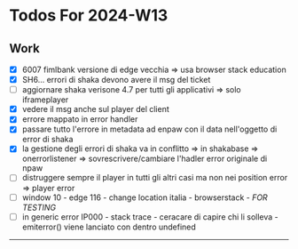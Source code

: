 # Todos For 2024-W13

## Work

- [x] 6007 fimlbank versione di edge vecchia => usa browser stack education
- [x] SH6... errori di shaka devono avere il msg del ticket
- [ ] aggiornare shaka verisone 4.7 per tutti gli applicativi => solo iframeplayer
- [x] vedere il msg anche sul player del client
- [x] errore mappato in error handler
- [x] passare tutto l'errore in metadata ad enpaw con il data nell'oggetto di error di shaka
- [x] la gestione degli errori di shaka va in conflitto => in shakabase => onerrorlistener => sovrescrivere/cambiare l'hadler error originale di npaw
- [ ] distruggere sempre il player in tutti gli altri casi ma non nei position error => player error
- [ ] window 10 - edge 116 - change location italia - browserstack - _FOR TESTING_
- [ ] in generic error IP000 - stack trace - ceracare di capire chi li solleva - emiterror() viene lanciato con dentro undefined

---

